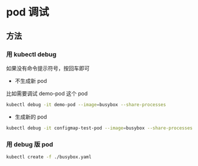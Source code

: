 # pod 调试

## 方法

### 用 kubectl debug

如果没有命令提示符号，按回车即可

- 不生成新 pod

比如需要调试 demo-pod 这个 pod

```sh
kubectl debug -it demo-pod --image=busybox --share-processes
```

- 生成新的 pod

```sh
kubectl debug -it configmap-test-pod --image=busybox --share-processes --copy-to=debug-xxx
```

### 用 debug 版 pod

```sh
kubectl create -f ./busybox.yaml
```
